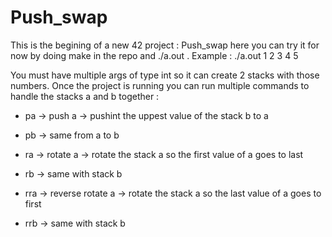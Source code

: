 # Push_swap

This is the begining of a new 42 project : Push_swap
here you can try it for now by doing make in the repo and ./a.out <args>.
	Example : ./a.out 1 2 3 4 5

You must have multiple args of type int so it can create 2 stacks with those numbers.
Once the project is running you can run multiple commands to handle the stacks a and b together : 

  - pa -> push a -> pushint the uppest value of the stack b to a
  - pb -> same from a to b

  - ra -> rotate a -> rotate the stack a so the first value of a goes to last
  - rb -> same with stack b

  - rra -> reverse rotate a -> rotate the stack a so the last value of a goes to first
  - rrb -> same with stack b